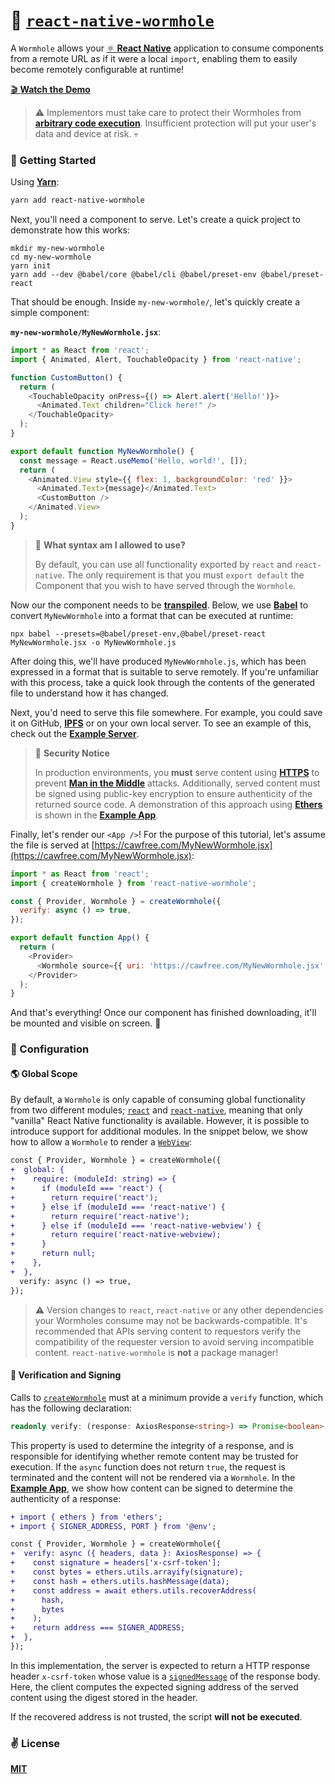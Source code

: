 # 🌌 [`react-native-wormhole`](http://npmjs.com/package/react-native-wormhole)
A `Wormhole` allows your [⚛️ **React Native**](https://reactnative/dev) application to consume components from a remote URL as if it were a local `import`, enabling them to easily become remotely configurable at runtime!

[🎬 **Watch the Demo**](https://twitter.com/cawfree/status/1370809787294879746)

> ⚠️ Implementors must take care to protect their Wormholes from [**arbitrary code execution**](https://en.wikipedia.org/wiki/Arbitrary_code_execution). Insufficient protection will put your user's data and device at risk. 💀

### 🚀 Getting Started

Using [**Yarn**](https://yarnpkg.com):

```sh
yarn add react-native-wormhole
```

Next, you'll need a component to serve. Let's create a quick project to demonstrate how this works:

```
mkdir my-new-wormhole
cd my-new-wormhole
yarn init
yarn add --dev @babel/core @babel/cli @babel/preset-env @babel/preset-react
```

That should be enough. Inside `my-new-wormhole/`, let's quickly create a simple component:

**`my-new-wormhole/MyNewWormhole.jsx`**:

```javascript
import * as React from 'react';
import { Animated, Alert, TouchableOpacity } from 'react-native';

function CustomButton() {
  return (
    <TouchableOpacity onPress={() => Alert.alert('Hello!')}>
      <Animated.Text children="Click here!" />
    </TouchableOpacity>
  );
}

export default function MyNewWormhole() {
  const message = React.useMemo('Hello, world!', []);
  return (
    <Animated.View style={{ flex: 1, backgroundColor: 'red' }}>
      <Animated.Text>{message}</Animated.Text>
      <CustomButton />
    </Animated.View>
  );
}
```

> 🤔 **What syntax am I allowed to use?**
> 
> By default, you can use all functionality exported by `react` and `react-native`. The only requirement is that you must `export default` the Component that you wish to have served through the `Wormhole`.

Now our the component needs to be [**transpiled**](https://babeljs.io/docs/en/babel-cli). Below, we use [**Babel**](https://babeljs.io/) to convert `MyNewWormhole` into a format that can be executed at runtime:

```
npx babel --presets=@babel/preset-env,@babel/preset-react MyNewWormhole.jsx -o MyNewWormhole.js
```

After doing this, we'll have produced `MyNewWormhole.js`, which has been expressed in a format that is suitable to serve remotely. If you're unfamiliar with this process, take a quick look through the contents of the generated file to understand how it has changed.

Next, you'd need to serve this file somewhere. For example, you could save it on GitHub, [**IPFS**](https://ipfs.io/) or on your own local server. To see an example of this, check out the [**Example Server**](./example/scripts/serve.js).

> 👮 **Security Notice**
> 
> In production environments, you **must** serve content using [**HTTPS**](https://en.wikipedia.org/wiki/HTTPS) to prevent [**Man in the Middle**](https://en.wikipedia.org/wiki/Man-in-the-middle_attack) attacks. Additionally, served content must be signed using public-key encryption to ensure authenticity of the returned source code. A demonstration of this approach using [**Ethers**](https://github.com/ethers-io/ethers.js/) is shown in the [**Example App**](https://github.com/cawfree/react-native-wormhole/blob/bdb127b21e403dab1fb63894f5d6764a92a002d4/example/App.tsx#L11).


Finally, let's render our `<App />`! For the purpose of this tutorial, let's assume the file is served at [https://cawfree.com/MyNewWormhole.jsx](https://cawfree.com/MyNewWormhole.jsx):

```javascript
import * as React from 'react';
import { createWormhole } from 'react-native-wormhole';

const { Provider, Wormhole } = createWormhole({
  verify: async () => true,
});

export default function App() {
  return (
    <Provider>
      <Wormhole source={{ uri: 'https://cawfree.com/MyNewWormhole.jsx' }} />
    </Provider>
  );
}
```

And that's everything! Once our component has finished downloading, it'll be mounted and visible on screen. 🚀

### 🔩 Configuration

#### 🌎 Global Scope

By default, a `Wormhole` is only capable of consuming global functionality from two different modules; [`react`](https://github.com/facebook/react) and [`react-native`](https://github.com/facebook/react-native), meaning that only "vanilla" React Native functionality is available. However, it is possible to introduce support for additional modules. In the snippet below, we show how to allow a `Wormhole` to render a [`WebView`](https://github.com/react-native-webview/react-native-webview):

```diff
const { Provider, Wormhole } = createWormhole({
+  global: {
+    require: (moduleId: string) => {
+      if (moduleId === 'react') {
+        return require('react');
+      } else if (moduleId === 'react-native') {
+        return require('react-native');
+      } else if (moduleId === 'react-native-webview') {
+        return require('react-native-webview);
+      }
+      return null;
+    },
+  },
  verify: async () => true,
});
```

> ⚠️  Version changes to `react`, `react-native` or any other dependencies your Wormholes consume may not be backwards-compatible. It's recommended that APIs serving content to requestors verify the compatibility of the requester version to avoid serving incompatible content. `react-native-wormhole` is **not** a package manager!

#### 🔏 Verification and Signing

Calls to [`createWormhole`](./src/constants/createWormhole.tsx) must at a minimum provide a `verify` function, which has the following declaration:

```typescript
readonly verify: (response: AxiosResponse<string>) => Promise<boolean>;
```

This property is used to determine the integrity of a response, and is responsible for identifying whether remote content may be trusted for execution. If the `async` function does not return `true`, the request is terminated and the content will not be rendered via a `Wormhole`. In the [**Example App**](https://github.com/cawfree/react-native-wormhole/blob/bdb127b21e403dab1fb63894f5d6764a92a002d4/example/App.tsx#L11), we show how content can be signed to determine the authenticity of a response:

```diff
+ import { ethers } from 'ethers';
+ import { SIGNER_ADDRESS, PORT } from '@env';

const { Provider, Wormhole } = createWormhole({
+  verify: async ({ headers, data }: AxiosResponse) => {
+    const signature = headers['x-csrf-token'];
+    const bytes = ethers.utils.arrayify(signature);
+    const hash = ethers.utils.hashMessage(data);
+    const address = await ethers.utils.recoverAddress(
+      hash,
+      bytes
+    );
+    return address === SIGNER_ADDRESS;
+  },
});
```

In this implementation, the server is expected to return a HTTP response header `x-csrf-token` whose value is a [`signedMessage`](https://docs.ethers.io/v5/api/signer/) of the response body. Here, the client computes the expected signing address of the served content using the digest stored in the header.

If the recovered address is not trusted, the script **will not be executed**.

### ✌️ License
[**MIT**](./LICENSE)
